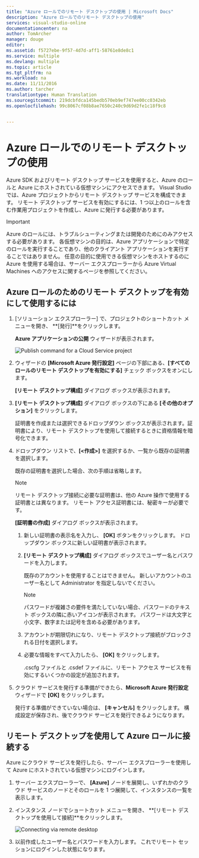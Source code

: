 ```yaml
---
title: "Azure ロールでのリモート デスクトップの使用 | Microsoft Docs"
description: "Azure ロールでのリモート デスクトップの使用"
services: visual-studio-online
documentationcenter: na
author: TomArcher
manager: douge
editor: 
ms.assetid: f5727ebe-9f57-4d7d-aff1-58761e8de8c1
ms.service: multiple
ms.devlang: multiple
ms.topic: article
ms.tgt_pltfrm: na
ms.workload: na
ms.date: 11/11/2016
ms.author: tarcher
translationtype: Human Translation
ms.sourcegitcommit: 219dcbfdca145bedb570eb9ef747ee00cc0342eb
ms.openlocfilehash: 99c8067cf08b8ae7650c240c9d69d2fe1c18f9c8


---
```

# <a name="using-remote-desktop-with-azure-roles"></a>Azure ロールでのリモート デスクトップの使用
Azure SDK およびリモート デスクトップ サービスを使用すると、Azure のロールと Azure にホストされている仮想マシンにアクセスできます。 Visual Studio では、Azure プロジェクトからリモート デスクトップ サービスを構成できます。 リモート デスクトップ サービスを有効にするには、1 つ以上のロールを含む作業用プロジェクトを作成し、Azure に発行する必要があります。

> [!IMPORTANT]
> Azure のロールには、トラブルシューティングまたは開発のためにのみアクセスする必要があります。 各仮想マシンの目的は、Azure アプリケーションで特定のロールを実行することであり、他のクライアント アプリケーションを実行することではありません。 任意の目的に使用できる仮想マシンをホストするのに Azure を使用する場合は、サーバー エクスプローラーから Azure Virtual Machines へのアクセスに関するページを参照してください。
> 
> 

## <a name="to-enable-and-use-remote-desktop-for-an-azure-role"></a>Azure ロールのためのリモート デスクトップを有効にして使用するには
1. [ソリューション エクスプローラー] で、プロジェクトのショートカット メニューを開き、 **[発行]**をクリックします。
   
    **Azure アプリケーションの公開** ウィザードが表示されます。
   
    ![Publish command for a Cloud Service project](./media/vs-azure-tools-remote-desktop-roles/IC799161.png)
2. ウィザードの **[Microsoft Azure 発行設定]** ページの下部にある、**[すべてのロールのリモート デスクトップを有効にする]** チェック ボックスをオンにします。 
   
    **[リモート デスクトップ構成]** ダイアログ ボックスが表示されます。
3. **[リモート デスクトップ構成]** ダイアログ ボックスの下にある **[その他のオプション]** をクリックします。 
   
    証明書を作成または選択できるドロップダウン ボックスが表示されます。証明書により、リモート デスクトップを使用して接続するときに資格情報を暗号化できます。
4. ドロップダウン リストで、**[&lt;作成>]** を選択するか、一覧から既存の証明書を選択します。 
   
    既存の証明書を選択した場合、次の手順は省略します。
   
   > [!NOTE]
   > リモート デスクトップ接続に必要な証明書は、他の Azure 操作で使用する証明書とは異なります。 リモート アクセス証明書には、秘密キーが必要です。
   > 
   > 
   
    **[証明書の作成]** ダイアログ ボックスが表示されます。
   
   1. 新しい証明書の表示名を入力し、 **[OK]** ボタンをクリックします。 ドロップダウン ボックスに新しい証明書が表示されます。
   2. **[リモート デスクトップ構成]** ダイアログ ボックスでユーザー名とパスワードを入力します。
      
       既存のアカウントを使用することはできません。 新しいアカウントのユーザー名として Administrator を指定しないでください。
      
      > [!NOTE]
      > パスワードが複雑さの要件を満たしていない場合、パスワードのテキスト ボックスの隣に赤いアイコンが表示されます。 パスワードは大文字と小文字、数字または記号を含める必要があります。
      > 
      > 
   3. アカウントが期限切れになり、リモート デスクトップ接続がブロックされる日付を選択します。
   4. 必要な情報をすべて入力したら、 **[OK]** をクリックします。
      
       .cscfg ファイルと .csdef ファイルに、リモート アクセス サービスを有効にするいくつかの設定が追加されます。
5. クラウド サービスを発行する準備ができたら、**Microsoft Azure 発行設定**ウィザードで **[OK]** をクリックします。
   
    発行する準備ができていない場合は、 **[キャンセル]** をクリックします。 構成設定が保存され、後でクラウド サービスを発行できるようになります。

## <a name="connect-to-an-azure-role-by-using-remote-desktop"></a>リモート デスクトップを使用して Azure ロールに接続する
Azure にクラウド サービスを発行したら、サーバー エクスプローラーを使用して Azure にホストされている仮想マシンにログインします。 

1. サーバー エクスプローラーで、 **[Azure]** ノードを展開し、いずれかのクラウド サービスのノードとそのロールを 1 つ展開して、インスタンスの一覧を表示します。
2. インスタンス ノードでショートカット メニューを開き、 **[リモート デスクトップを使用して接続]**をクリックします。
   
    ![Connecting via remote desktop](./media/vs-azure-tools-remote-desktop-roles/IC799162.png)
3. 以前作成したユーザー名とパスワードを入力します。 これでリモート セッションにログインした状態になります。




<!--HONumber=Nov16_HO3-->


